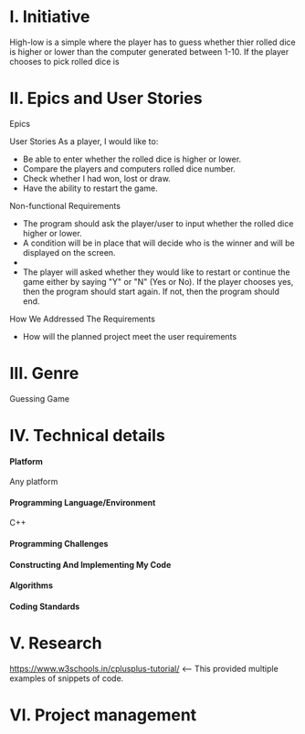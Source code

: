    # I. Initiative
High-low is a simple where the player has to guess whether thier rolled dice is higher or lower than the computer generated between 1-10. If the player chooses to pick rolled dice is 
# II. Epics and User Stories

Epics


User Stories
As a player, I would like to:
- Be able to enter whether the rolled dice is higher or lower.
- Compare the players and computers rolled dice number.
- Check whether I had won, lost or draw.
- Have the ability to restart the game.

Non-functional Requirements
- The program should ask the player/user to input whether the rolled dice higher or lower. 
- A condition will be in place that will decide who is the winner and will be displayed on the screen.
- 
- The player will asked whether they would like to restart or continue the game  either by saying "Y" or "N" (Yes or No). If the player chooses yes, then the program should start again. If not, then the program should end.

How We Addressed The Requirements
- How will the planned project meet the user requirements

# III. Genre
Guessing Game
# IV. Technical details
#### Platform
Any platform
#### Programming Language/Environment
C++
#### Programming Challenges

#### Constructing And Implementing My Code

#### Algorithms

#### Coding Standards

# V. Research
https://www.w3schools.in/cplusplus-tutorial/ <-- This provided multiple examples of snippets of code.
# VI. Project management
